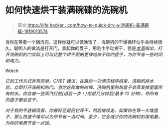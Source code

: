 # 如何快速烘干装满碗碟的洗碗机

> 原文:[https://life hacker . com/how-to-quick-dry-a-洗碗机-装满碗碟-1819013574](https://lifehacker.com/how-to-quickly-dry-a-dishwasher-full-of-dishes-1819013574)

当你在等着一个锅洗完，这样你就可以做晚饭了，洗碗机的干燥循环似乎会持续很久。聪明人的做法是打开门，拿起你的盘子，用毛巾手动擦干，但是[*本周*](https://www.cnet.com/how-to/how-to-flash-dry-dishes-in-the-dishwasher/)*指出，打开洗碗机的门实际上可以比整个烘干周期更快地烘干你的盘子，为你节省一些时间和电力。* 

*Watch*

*它的工作方式非常简单。CNET 建议，在最后一次漂洗程序结束、洗碗机排水后，立即打开洗碗机的门。当你这样做的时候，洗碗机里的热盘子会蒸发掉里面所有的水。你会被一些蒸汽打脸(退后一步！)但是几分钟后(最多 10 分钟)，你所有的盘子都会变干。* 

*对于我的平底锅场景，你最好还是把它弄干，然后继续走。如果你在等一大堆盘子，那么快速干燥可以为你节省一点时间。至少，它会减少你的洗碗机的用电量，为你的电费节省一点钱。*